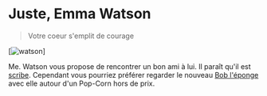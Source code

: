 <!-- Juste, Emma Watson --> 
# Juste, Emma Watson
> Votre coeur s'emplit de courage

[![watson](https://upload.wikimedia.org/wikipedia/commons/7/7f/Emma_Watson_2013.jpg)]

Me. Watson vous propose de rencontrer un bon ami à lui. Il paraît qu'il est [scribe](vouss.md). Cependant
vous pourriez préférer regarder le nouveau [Bob l'éponge](ledos.md) avec elle autour d'un Pop-Corn hors de prix. 
